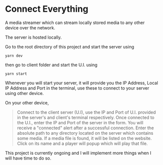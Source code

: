 # **Connect Everything**

A media streamer which can stream locally stored media to any other device over the network.

The server is hosted locally.

Go to the root directory of this project and start the server using

`yarn dev`

then go to client folder and start the U.I. using

`yarn start`

Whenever you will start your server, it will provide you the IP Address, Local IP Address and Port in the terminal, use these to connect to your server using other device.

On your other device,

> Connect to the client server (U.I), use the IP and Port of U.I. provided in the server's and client's terminal respectively.
> Once connected to the U.I., enter the IP and Port of the server in the form.
> You will receive a "connected" alert after a successful connection.
> Enter the absolute path to any directory located on the server which contains some media.
> If a media file is found, it will be listed on the website.
> Click on its name and a player will popup which will play that file.



This project is currently ongoing and I will implement more things when I will have time to do so.
